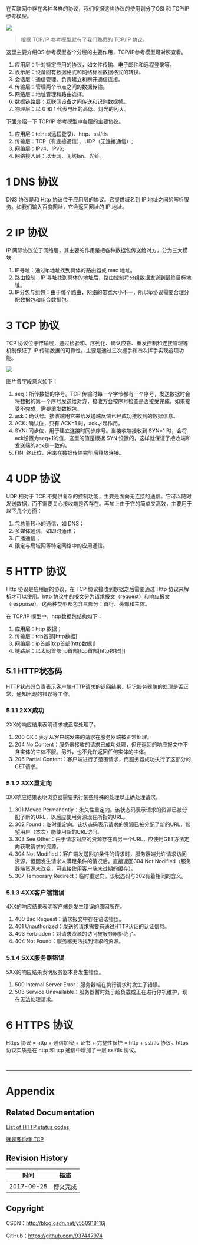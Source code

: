 在互联网中存在各种各样的协议，我们根据这些协议的使用划分了OSI 和 TCP/IP 参考模型。

![](https://raw.githubusercontent.com/937447974/Blog/master/Resources/2017092408.png)

> 根据 TCP/IP 参考模型就有了我们熟悉的 TCP/IP 协议。

这里主要介绍OSI参考模型各个分层的主要作用，TCP/IP参考模型可对照查看。

1. 应用层：针对特定应用的协议，如文件传输、电子邮件和远程登录等。
2. 表示层：设备固有数据格式和网络标准数据格式的转换。
3. 会话层：通信管理。负责建立和断开通信连接。
4. 传输层：管理两个节点之间的数据传输。
5. 网络层：地址管理和路由选择。
6. 数据链路层：互联网设备之间传送和识别数据帧。
7. 物理层：以 0 和 1 代表电压的高低、灯光的闪灭。

下面介绍一下 TCP/IP 参考模型中各层的主要协议。

1. 应用层：telnet(远程登录)、http、ssl/tls
2. 传输层：TCP（有连接通信）、UDP（无连接通信）;
3. 网络层：IPv4、IPv6;
4. 网络接入层：以太网、无线lan、光纤。

# 1 DNS 协议

DNS 协议是和 Http 协议位于应用层的协议。它提供域名到 IP 地址之间的解析服务。如我们输入百度网址，它会返回网址的 IP 地址。

# 2 IP 协议

IP 网际协议位于网络层，其主要的作用是把各种数据包传送给对方，分为三大模块：

1. IP寻址：通过ip地址找到具体的路由器或 mac 地址。
2. 路由控制：IP 寻址找到具体的地址后，路由控制将分组数据发送到最终目标地址。
3. IP分包与组包：由于每个路由，网络的带宽大小不一，所以ip协议需要合理分配数据包和组合数据包。

# 3 TCP 协议

TCP 协议位于传输层，通过检验和、序列化、确认应答、重发控制和连接管理等机制保证了 IP 传输数据的可靠性。主要是通过三次握手和四次挥手实现这项功能。

![](https://raw.githubusercontent.com/937447974/Blog/master/Resources/2017092409.png)

图片各字段意义如下：

1. seq：所传数据的序号。TCP 传输时每一个字节都有一个序号，发送数据时会将数据的第一个序号发送给对方，接收方会按序号检查是否接受完成，如果接受不完成，需要重发数据包。
2. ack：确认号。接收端用它来给发送端反馈已经成功接收到的数据信息。
3. ACK: 确认位，只有 ACK=1 时，ack才起作用。
4. SYN: 同步位，用于建立连接时同步序号。当接收端接收到 SYN=1 时，会将ack设置为seq+1的值，这里的值是根据 SYN 设置的，这样就保证了接收端和发送端的ack是一致的。
5. FIN: 终止位，用来在数据传输完毕后释放连接。

# 4 UDP 协议

UDP 相对于 TCP 不提供复杂的控制功能，主要是面向无连接的通信。它可以随时发送数据，而不需要关心接收端是否存在。再加上由于它的简单又高效，主要用于以下几个方面：

1. 包总量较小的通信，如 DNS；
2. 多媒体通信，如即时通讯；
3. 广播通信；
4. 限定与局域网等特定网络中的应用通信。

# 5 HTTP 协议

Http 协议是应用层的协议，在 TCP 协议接收到数据之后需要通过 Http 协议来解析才可以使用。http 协议中的报文分为请求报文（request）和响应报文（response），这两种类型都包含三部分：首行、头部和主体。

在 TCP/IP 模型中，http数据包结构如下：

1. 应用层：http 数据；
2. 传输层：tcp首部[http数据]
3. 网络层：ip首部[tcp首部[http数据]]
4. 链路层：以太网首部[ip首部[tcp首部[http数据]]]

## 5.1 HTTP状态码

HTTP状态码负责表示客户端HTTP请求的返回结果、标记服务器端的处理是否正常、通知出现的错误等工作。

### 5.1.1 2XX成功

2XX的响应结果表明请求被正常处理了。

1. 200 OK：表示从客户端发来的请求在服务器端被正常处理。
2. 204 No Content：服务器接收的请求已成功处理，但在返回的响应报文中不含实体的主体不服。另外，也不允许返回任何实体的主体。
3. 206 Partial Content：客户端进行了范围请求，而服务器成功执行了这部分的GET请求。

### 5.1.2 3XX重定向

3XX响应结果表明浏览器需要执行某些特殊的处理以正确处理请求。

1. 301 Moved Permanently：永久性重定向。该状态码表示请求的资源已被分配了新的URL，以后应使用资源现在所指的URL。
2. 302 Found：临时重定向。该状态码表示请求的资源已被分配了新的URL，希望用户（本次）能使用新的URL访问。
3. 303 See Other：由于请求对应的资源存在着另一个URL，应使用GET方法定向获取请求的资源。
4. 304 Not Modified：客户端发送附加条件的请求时，服务器端允许请求访问资源，但因发生请求未满足条件的情况后，直接返回304 Not Nodified（服务器端资源未改变，可直接使用客户端未过期的缓存）。
5. 307 Temporary Redirect：临时重定向。该状态码与302有着相同的含义。

### 5.1.3 4XX客户端错误

4XX的响应结果表明客户端是发生错误的原因所在。

1. 400 Bad Request：请求报文中存在语法错误。
2. 401 Unauthorized：发送的请求需要有通过HTTP认证的认证信息。
3. 403 Forbidden：对请求资源的访问被服务器拒绝了。
4. 404 Not Found：服务器无法找到请求的资源。

### 5.1.4 5XX服务器错误

5XX的响应结果表明服务器本身发生错误。

1. 500 Internal Server Error：服务器端在执行请求时发生了错误。
2. 503 Service Unavailable：服务器暂时处于超负载或正在进行停机维护，现在无法处理请求。

# 6 HTTPS 协议

Https 协议 = http + 通信加密 + 证书 + 完整性保护 = http + ssl/tls 协议。https 协议实质是在 http 和 tcp 通信中增加了一层 ssl/tls 协议。

&#160;

----------

# Appendix

## Related Documentation

[List of HTTP status codes](https://en.wikipedia.org/wiki/List_of_HTTP_status_codes)

[就是要你懂 TCP](http://jm.taobao.org/2017/06/08/20170608/)

## Revision History

| 时间 | 描述 |
| ---- | ---- |
| 2017-09-25 | 博文完成 |

## Copyright

CSDN：http://blog.csdn.net/y550918116j

GitHub：https://github.com/937447974